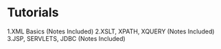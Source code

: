 # Tutorials
  1.XML Basics (Notes Included)
  2.XSLT, XPATH, XQUERY (Notes Included)
  3.JSP, SERVLETS, JDBC (Notes Included)
